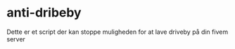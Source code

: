 # anti-dribeby
Dette er et script der kan stoppe muligheden for at lave driveby på din fivem server
